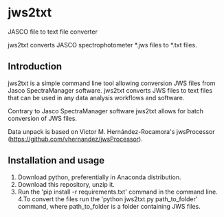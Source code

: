 # jws2txt
JASCO file to text file converter

jws2txt converts JASCO spectrophotometer *.jws files to *.txt files.


Introduction
------------
jws2txt is a simple command line tool allowing conversion
JWS files from Jasco SpectraManager software. jws2txt converts JWS files to
text files that can be used in any data analysis workflows and software.

Contrary to Jasco SpectraManager software jws2txt allows for batch conversion
of JWS files.

Data unpack is based on Víctor M. Hernández-Rocamora's jwsProcessor
(https://github.com/vhernandez/jwsProcessor).

Installation and usage
------------
1. Download python, preferentially in Anaconda distribution.
2. Download this repository, unzip it.
3. Run the 'pip install -r requirements.txt' command in the command line.
4.To convert the files run the 'python jws2txt.py path_to_folder' command, where path_to_folder
is a folder containing JWS files.
